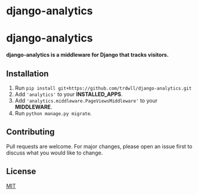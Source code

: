 # django-analytics

# django-analytics
__django-analytics is a middleware for Django that tracks visitors.__

## Installation

1. Run `pip install git+https://github.com/trdwll/django-analytics.git`
2. Add `'analytics'` to your __INSTALLED_APPS__.
3. Add `'analytics.middleware.PageViewsMiddleware'` to your __MIDDLEWARE__.
4. Run `python manage.py migrate`.

## Contributing
Pull requests are welcome. For major changes, please open an issue first to discuss what you would like to change.

## License
[MIT](https://choosealicense.com/licenses/mit/)